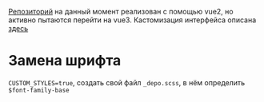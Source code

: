 [Репозиторий](https://github.com/openbmc/webui-vue) на данный момент реализован с помощью vue2, но активно пытаются перейти на vue3. 
Кастомизация интерфейса описана [здесь](https://github.com/openbmc/webui-vue/blob/master/docs/customization/build.md#build-customization)
# Замена шрифта
`CUSTOM_STYLES=true`, создать свой файл `_depo.scss`, в нём определить `$font-family-base`
